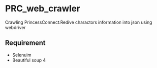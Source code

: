 # PRC_web_crawler

Crawling PrincessConnect:Redive charactors information into json using webdriver

## Requirement
- Selenuim
- Beautiful soup 4
